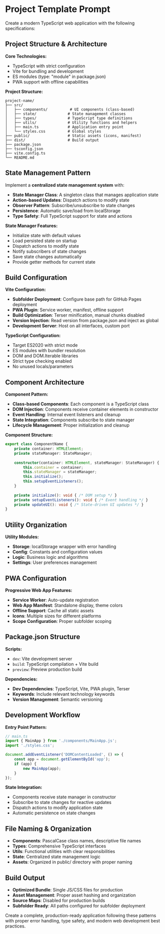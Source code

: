 # Project Template Prompt

Create a modern TypeScript web application with the following specifications:

## Project Structure & Architecture

**Core Technologies:**
- TypeScript with strict configuration
- Vite for bundling and development
- ES modules (type: "module" in package.json)
- PWA support with offline capabilities

**Project Structure:**
```
project-name/
├── src/
│   ├── components/          # UI components (class-based)
│   ├── state/              # State management classes
│   ├── types/              # TypeScript type definitions
│   ├── utils/              # Utility functions and helpers
│   ├── main.ts             # Application entry point
│   └── styles.css          # Global styles
├── public/                 # Static assets (icons, manifest)
├── dist/                   # Build output
├── package.json
├── tsconfig.json
├── vite.config.ts
└── README.md
```

## State Management Pattern

Implement a **centralized state management system** with:
- **State Manager Class**: A singleton class that manages application state
- **Action-based Updates**: Dispatch actions to modify state
- **Observer Pattern**: Subscribe/unsubscribe to state changes
- **Persistence**: Automatic save/load from localStorage
- **Type Safety**: Full TypeScript support for state and actions

**State Manager Features:**
- Initialize state with default values
- Load persisted state on startup
- Dispatch actions to modify state
- Notify subscribers of state changes
- Save state changes automatically
- Provide getter methods for current state

## Build Configuration

**Vite Configuration:**
- **Subfolder Deployment**: Configure base path for GitHub Pages deployment
- **PWA Plugin**: Service worker, manifest, offline support
- **Build Optimization**: Terser minification, manual chunks disabled
- **Version Injection**: Read version from package.json and inject as global
- **Development Server**: Host on all interfaces, custom port

**TypeScript Configuration:**
- Target ES2020 with strict mode
- ES modules with bundler resolution
- DOM and DOM.Iterable libraries
- Strict type checking enabled
- No unused locals/parameters

## Component Architecture

**Component Pattern:**
- **Class-based Components**: Each component is a TypeScript class
- **DOM Injection**: Components receive container elements in constructor
- **Event Handling**: Internal event listeners and cleanup
- **State Integration**: Components subscribe to state manager
- **Lifecycle Management**: Proper initialization and cleanup

**Component Structure:**
```typescript
export class ComponentName {
    private container: HTMLElement;
    private stateManager: StateManager;
    
    constructor(container: HTMLElement, stateManager: StateManager) {
        this.container = container;
        this.stateManager = stateManager;
        this.initialize();
        this.setupEventListeners();
    }
    
    private initialize(): void { /* DOM setup */ }
    private setupEventListeners(): void { /* Event handling */ }
    private updateUI(): void { /* State-driven UI updates */ }
}
```

## Utility Organization

**Utility Modules:**
- **Storage**: localStorage wrapper with error handling
- **Config**: Constants and configuration values
- **Logic**: Business logic and algorithms
- **Settings**: User preferences management

## PWA Configuration

**Progressive Web App Features:**
- **Service Worker**: Auto-update registration
- **Web App Manifest**: Standalone display, theme colors
- **Offline Support**: Cache all static assets
- **Icons**: Multiple sizes for different platforms
- **Scope Configuration**: Proper subfolder scoping

## Package.json Structure

**Scripts:**
- `dev`: Vite development server
- `build`: TypeScript compilation + Vite build
- `preview`: Preview production build

**Dependencies:**
- **Dev Dependencies**: TypeScript, Vite, PWA plugin, Terser
- **Keywords**: Include relevant technology keywords
- **Version Management**: Semantic versioning

## Development Workflow

**Entry Point Pattern:**
```typescript
// main.ts
import { MainApp } from './components/MainApp.js';
import './styles.css';

document.addEventListener('DOMContentLoaded', () => {
    const app = document.getElementById('app');
    if (app) {
        new MainApp(app);
    }
});
```

**State Integration:**
- Components receive state manager in constructor
- Subscribe to state changes for reactive updates
- Dispatch actions to modify application state
- Automatic persistence on state changes

## File Naming & Organization

- **Components**: PascalCase class names, descriptive file names
- **Types**: Comprehensive TypeScript interfaces
- **Utils**: Functional utilities with clear responsibilities
- **State**: Centralized state management logic
- **Assets**: Organized in public/ directory with proper naming

## Build Output

- **Optimized Bundle**: Single JS/CSS files for production
- **Asset Management**: Proper asset hashing and organization
- **Source Maps**: Disabled for production builds
- **Subfolder Ready**: All paths configured for subfolder deployment

Create a complete, production-ready application following these patterns with proper error handling, type safety, and modern web development best practices.
